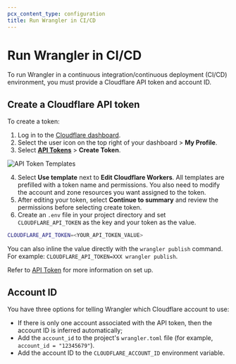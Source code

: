 ```yaml
---
pcx_content_type: configuration
title: Run Wrangler in CI/CD
---
```


# Run Wrangler in CI/CD

To run Wrangler in a continuous integration/continuous deployment (CI/CD) environment, you must provide a Cloudflare API token and account ID.

## Create a Cloudflare API token

To create a token:

1. Log in to the [Cloudflare dashboard](https://dash.cloudflare.com).
2. Select the user icon on the top right of your dashboard > **My Profile**.
3. Select [**API Tokens**](https://dash.cloudflare.com/profile/api-tokens) > **Create Token**. 

![API Token Templates](/workers/wrangler/static/templates.png)

4. Select **Use template** next to **Edit Cloudflare Workers**. All templates are prefilled with a token name and permissions. You also need to modify the account and zone resources you want assigned to the token.
5. After editing your token, select **Continue to summary** and review the permissions before selecting create token.
6. Create an `.env` file in your project directory and set `CLOUDFLARE_API_TOKEN` as the key and your token as the value. 

```bash
CLOUDFLARE_API_TOKEN=<YOUR_API_TOKEN_VALUE>
```

You can also inline the value directly with the `wrangler publish` command. For example: `CLOUDFLARE_API_TOKEN=XXX wrangler publish`.

Refer to [API Token](/fundamentals/api/get-started/create-token/) for more information on set up.

## Account ID

You have three options for telling Wrangler which Cloudflare account to use:

- If there is only one account associated with the API token, then the account ID is inferred automatically;
- Add the `account_id` to the project's `wrangler.toml` file (for example, `account_id = "12345679"`).
- Add the account ID to the `CLOUDFLARE_ACCOUNT_ID` environment variable.

